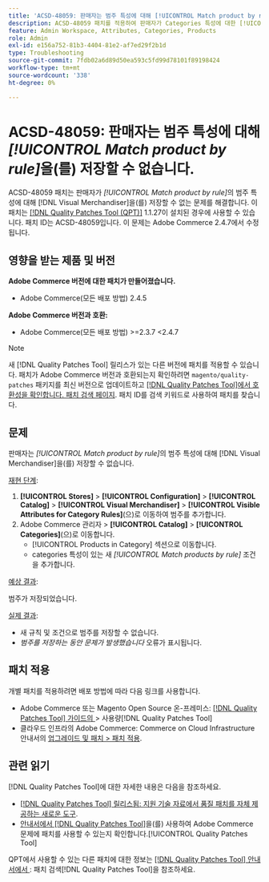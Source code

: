 ```yaml
---
title: 'ACSD-48059: 판매자는 범주 특성에 대해 [!UICONTROL Match product by rule]을(를) 저장할 수 없습니다.'
description: ACSD-48059 패치를 적용하여 판매자가 Categories 특성에 대한 [!UICONTROL Match product by rule]을(를) 저장할 수 없는 Adobe Commerce 문제를 해결합니다.
feature: Admin Workspace, Attributes, Categories, Products
role: Admin
exl-id: e156a752-81b3-4404-81e2-af7ed29f2b1d
type: Troubleshooting
source-git-commit: 7fdb02a6d89d50ea593c5fd99d78101f89198424
workflow-type: tm+mt
source-wordcount: '338'
ht-degree: 0%

---
```


# ACSD-48059: 판매자는 범주 특성에 대해 *[!UICONTROL Match product by rule]*&#x200B;을(를) 저장할 수 없습니다.

ACSD-48059 패치는 판매자가 *[!UICONTROL Match product by rule]*&#x200B;의 범주 특성에 대해 [!DNL Visual Merchandiser]을(를) 저장할 수 없는 문제를 해결합니다. 이 패치는 [[!DNL Quality Patches Tool (QPT)]](https://experienceleague.adobe.com/en/docs/commerce-operations/tools/quality-patches-tool/quality-patches-tool-to-self-serve-quality-patches) 1.1.27이 설치된 경우에 사용할 수 있습니다. 패치 ID는 ACSD-48059입니다. 이 문제는 Adobe Commerce 2.4.7에서 수정됩니다.

## 영향을 받는 제품 및 버전

**Adobe Commerce 버전에 대한 패치가 만들어졌습니다.**

* Adobe Commerce(모든 배포 방법) 2.4.5

**Adobe Commerce 버전과 호환:**

* Adobe Commerce(모든 배포 방법) >=2.3.7 &lt;2.4.7

>[!NOTE]
>
>새 [!DNL Quality Patches Tool] 릴리스가 있는 다른 버전에 패치를 적용할 수 있습니다. 패치가 Adobe Commerce 버전과 호환되는지 확인하려면 `magento/quality-patches` 패키지를 최신 버전으로 업데이트하고 [[!DNL Quality Patches Tool]에서 호환성을 확인합니다. 패치 검색 페이지](https://experienceleague.adobe.com/tools/commerce-quality-patches/index.html). 패치 ID를 검색 키워드로 사용하여 패치를 찾습니다.

## 문제

판매자는 *[!UICONTROL Match product by rule]*&#x200B;의 범주 특성에 대해 [!DNL Visual Merchandiser]을(를) 저장할 수 없습니다.

<u>재현 단계</u>:

1. **[!UICONTROL Stores]** > **[!UICONTROL Configuration]** > **[!UICONTROL Catalog]** > **[!UICONTROL Visual Merchandiser]** > **[!UICONTROL Visible Attributes for Category Rules]**(으)로 이동하여 범주를 추가합니다.
1. Adobe Commerce 관리자 > **[!UICONTROL Catalog]** > **[!UICONTROL Categories]**(으)로 이동합니다.
   * [!UICONTROL Products in Category] 섹션으로 이동합니다.
   * categories 특성이 있는 새 *[!UICONTROL Match products by rule]* 조건을 추가합니다.

<u>예상 결과</u>:

범주가 저장되었습니다.

<u>실제 결과</u>:

* 새 규칙 및 조건으로 범주를 저장할 수 없습니다.
* *범주를 저장하는 동안 문제가 발생했습니다* 오류가 표시됩니다.

## 패치 적용

개별 패치를 적용하려면 배포 방법에 따라 다음 링크를 사용합니다.

* Adobe Commerce 또는 Magento Open Source 온-프레미스: [[!DNL Quality Patches Tool]  가이드의 ](/help/tools/quality-patches-tool/usage.md)> 사용량[!DNL Quality Patches Tool]
* 클라우드 인프라의 Adobe Commerce: Commerce on Cloud Infrastructure 안내서의 [업그레이드 및 패치 > 패치 적용](https://experienceleague.adobe.com/docs/commerce-cloud-service/user-guide/develop/upgrade/apply-patches.html).

## 관련 읽기

[!DNL Quality Patches Tool]에 대한 자세한 내용은 다음을 참조하세요.

* [[!DNL Quality Patches Tool] 릴리스됨: 지원 기술 자료에서 품질 패치를 자체 제공하는 새로운 도구](https://experienceleague.adobe.com/en/docs/commerce-operations/tools/quality-patches-tool/quality-patches-tool-to-self-serve-quality-patches).
* [ 안내서에서  [!DNL Quality Patches Tool]](/help/tools/quality-patches-tool/patches-available-in-qpt/check-patch-for-magento-issue-with-magento-quality-patches.md)을(를) 사용하여 Adobe Commerce 문제에 패치를 사용할 수 있는지 확인합니다.[!UICONTROL Quality Patches Tool]


QPT에서 사용할 수 있는 다른 패치에 대한 정보는 [[!DNL Quality Patches Tool] 안내서에서 ](https://experienceleague.adobe.com/tools/commerce-quality-patches/index.html): 패치 검색[!DNL Quality Patches Tool]을 참조하세요.
